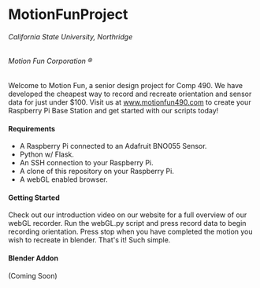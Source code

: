 # MotionFunProject
###### California State University, Northridge
###### Motion Fun Corporation ®

Welcome to Motion Fun, a senior design project for Comp 490. We have developed the cheapest way to record and recreate orientation and sensor data for just under $100. Visit us at www.motionfun490.com to create your Raspberry Pi Base Station and get started with our scripts today! 

#### Requirements 

- A Raspberry Pi connected to an Adafruit BNO055 Sensor.
- Python w/ Flask. 
- An SSH connection to your Raspberry Pi.
- A clone of this repository on your Raspberry Pi. 
- A webGL enabled browser. 

#### Getting Started 

Check out our introduction video on our website for a full overview of our webGL recorder. Run the webGL.py script and press record data to begin recording orientation. Press stop when you have completed the motion you wish to recreate in blender. That's it! Such simple. 

#### Blender Addon

(Coming Soon) 




